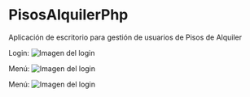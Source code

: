 # PisosAlquilerPhp
Aplicación de escritorio para gestión de usuarios de Pisos de Alquiler


Login:
![Imagen del login](https://ibb.co/34MzMLQ)

Menú:
![Imagen del login](https://ibb.co/HrdnzYW)

Menú:
![Imagen del login](https://ibb.co/MMBh1s9)
